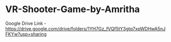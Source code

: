 # VR-Shooter-Game-by-Amritha
Google Drive Link -https://drive.google.com/drive/folders/1YH7Gz_fVQf5tY3gtq7xpWDHwA5nJFKYw?usp=sharing
